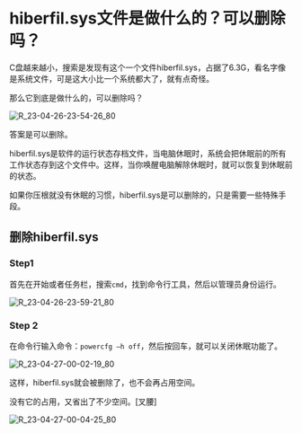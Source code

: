 # hiberfil.sys文件是做什么的？可以删除吗？

C盘越来越小，搜索是发现有这个一个文件hiberfil.sys，占据了6.3G，看名字像是系统文件，可是这大小比一个系统都大了，就有点奇怪。

那么它到底是做什么的，可以删除吗？

![R_23-04-26-23-54-26_80](https://pic.shejibiji.com/i/2023/04/26/6449494545e29.jpg)

答案是可以删除。

hiberfil.sys是软件的运行状态存档文件，当电脑休眠时，系统会把休眠前的所有工作状态存到这个文件中。这样，当你唤醒电脑解除休眠时，就可以恢复到休眠前的状态。

如果你压根就没有休眠的习惯，hiberfil.sys是可以删除的，只是需要一些特殊手段。

## 删除hiberfil.sys

### Step1

首先在开始或者任务栏，搜索`cmd`，找到命令行工具，然后以管理员身份运行。

![R_23-04-26-23-59-21_80](https://pic.shejibiji.com/i/2023/04/26/64494a6c6cd57.jpg)

### Step 2

在命令行输入命令：`powercfg –h off`，然后按回车，就可以关闭休眠功能了。

![R_23-04-27-00-02-19_80](https://pic.shejibiji.com/i/2023/04/27/64494b10a4b08.jpg)

这样，hiberfil.sys就会被删除了，也不会再占用空间。

没有它的占用，又省出了不少空间。[叉腰]

![R_23-04-27-00-04-25_80](https://pic.shejibiji.com/i/2023/04/27/64494b9171130.jpg)